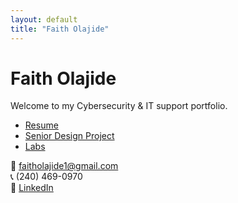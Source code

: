 ```yaml
---
layout: default
title: "Faith Olajide"
---
```


# Faith Olajide

Welcome to my Cybersecurity & IT support portfolio.  

- [Resume](resume.md)  
- [Senior Design Project](senior-design-project.md)  
- [Labs](labs.md)  

📧 faitholajide1@gmail.com  
📞 (240) 469-0970  
🔗 [LinkedIn](https://www.linkedin.com/in/faith-olajide-58075514b/)  
